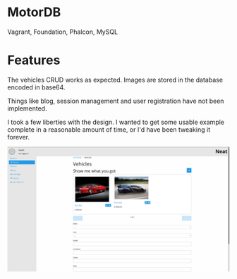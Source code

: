 # MotorDB
Vagrant, Foundation, Phalcon, MySQL

# Features
The vehicles CRUD works as expected. Images are stored in the database encoded in base64.

Things like blog, session management and user registration have not been implemented.

I took a few liberties with the design. I wanted to get some usable example complete in a reasonable amount of time, or I'd have been tweaking it forever.

![Screenshot](https://github.com/PJosepherum/MotorDB/blob/master/Screenshot.png?raw=true)
